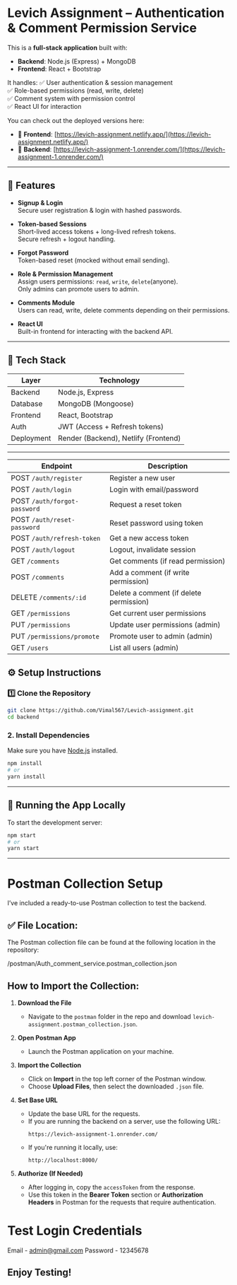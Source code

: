 # Levich Assignment – Authentication & Comment Permission Service

This is a **full-stack application** built with:

- **Backend**: Node.js (Express) + MongoDB
- **Frontend**: React + Bootstrap

It handles:
✅ User authentication & session management  
✅ Role-based permissions (read, write, delete)  
✅ Comment system with permission control  
✅ React UI for interaction  

You can check out the deployed versions here:
- 🔗 **Frontend**: [https://levich-assignment.netlify.app/](https://levich-assignment.netlify.app/)
- 🔗 **Backend**: [https://levich-assignment-1.onrender.com/](https://levich-assignment-1.onrender.com/)

---

## 🚀 Features

- **Signup & Login**  
  Secure user registration & login with hashed passwords.

- **Token-based Sessions**  
  Short-lived access tokens + long-lived refresh tokens.  
  Secure refresh + logout handling.

- **Forgot Password**  
  Token-based reset (mocked without email sending).

- **Role & Permission Management**  
  Assign users permissions: `read`, `write`, `delete`(anyone).  
  Only admins can promote users to admin.

- **Comments Module**  
  Users can read, write, delete comments depending on their permissions.

- **React UI**  
  Built-in frontend for interacting with the backend API.

---

## 📂 Tech Stack

| Layer      | Technology            |
|------------|-----------------------|
| Backend    | Node.js, Express      |
| Database   | MongoDB (Mongoose)    |
| Frontend   | React, Bootstrap      |
| Auth       | JWT (Access + Refresh tokens) |
| Deployment | Render (Backend), Netlify (Frontend) |

---

| Endpoint                     | Description                             |
| ---------------------------- | --------------------------------------- |
| POST `/auth/register`        | Register a new user                     |
| POST `/auth/login`           | Login with email/password               |
| POST `/auth/forgot-password` | Request a reset token                   |
| POST `/auth/reset-password`  | Reset password using token              |
| POST `/auth/refresh-token`   | Get a new access token                  |
| POST `/auth/logout`          | Logout, invalidate session              |
| GET `/comments`              | Get comments (if read permission)       |
| POST `/comments`             | Add a comment (if write permission)     |
| DELETE `/comments/:id`       | Delete a comment (if delete permission) |
| GET `/permissions`           | Get current user permissions            |
| PUT `/permissions`           | Update user permissions (admin)         |
| PUT `/permissions/promote`   | Promote user to admin (admin)           |
| GET `/users`                 | List all users (admin)                  |

## ⚙️ Setup Instructions

### 1️⃣ Clone the Repository

```bash
git clone https://github.com/Vimal567/Levich-assignment.git
cd backend
```

### 2. Install Dependencies

Make sure you have [Node.js](https://nodejs.org/) installed.

```bash
npm install
# or
yarn install
```

---

## 🧪 Running the App Locally

To start the development server:

```bash
npm start
# or
yarn start
```

---

# Postman Collection Setup

I’ve included a ready-to-use Postman collection to test the backend.

## ✅ File Location:
The Postman collection file can be found at the following location in the repository:

/postman/Auth_comment_service.postman_collection.json

## How to Import the Collection:

1. **Download the File**
   - Navigate to the `postman` folder in the repo and download `levich-assignment.postman_collection.json`.

2. **Open Postman App**
   - Launch the Postman application on your machine.

3. **Import the Collection**
   - Click on **Import** in the top left corner of the Postman window.
   - Choose **Upload Files**, then select the downloaded `.json` file.

4. **Set Base URL**
   - Update the base URL for the requests.
   - If you are running the backend on a server, use the following URL:
     ```
     https://levich-assignment-1.onrender.com/
     ```
   - If you're running it locally, use:
     ```
     http://localhost:8000/
     ```

5. **Authorize (If Needed)**
   - After logging in, copy the `accessToken` from the response.
   - Use this token in the **Bearer Token** section or **Authorization Headers** in Postman for the requests that require authentication.

# Test Login Credentials

Email - admin@gmail.com
Password - 12345678

## Enjoy Testing!
